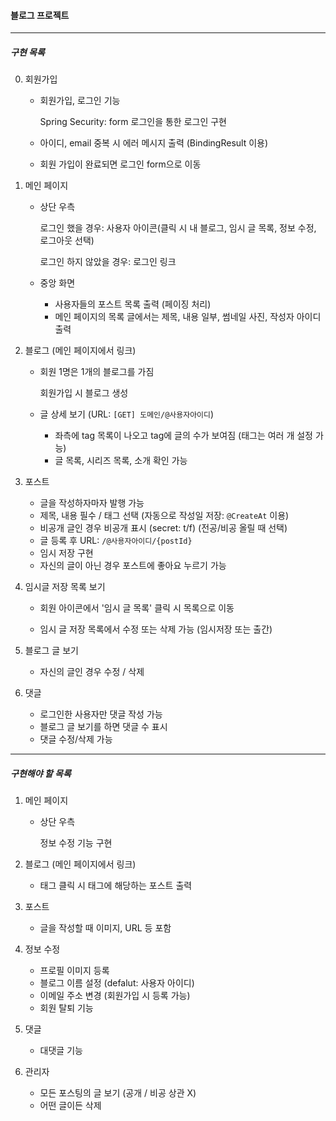 #### 블로그 프로젝트

<hr>



##### 구현 목록

0. 회원가입

   - 회원가입, 로그인 기능

     Spring Security: form 로그인을 통한 로그인 구현

   - 아이디, email 중복 시 에러 메시지 출력 (BindingResult 이용)

   - 회원 가입이 완료되면 로그인 form으로 이동



1. 메인 페이지

   - 상단 우측

     로그인 했을 경우: 사용자 아이콘(클릭 시 내 블로그, 임시 글 목록, 정보 수정, 로그아웃 선택)

     로그인 하지 않았을 경우: 로그인 링크
   - 중앙 화면
     - 사용자들의 포스트 목록 출력 (페이징 처리)
     - 메인 페이지의 목록 글에서는 제목, 내용 일부, 썸네일 사진, 작성자 아이디 출력



2. 블로그 (메인 페이지에서 링크)

   - 회원 1명은 1개의 블로그를 가짐

     회원가입 시 블로그 생성

   - 글 상세 보기 (URL: `[GET] 도메인/@사용자아이디`)

     - 좌측에 tag 목록이 나오고 tag에 글의 수가 보여짐 (태그는 여러 개 설정 가능)
     - 글 목록, 시리즈 목록, 소개 확인 가능



3. 포스트
   - 글을 작성하자마자 발행 가능
   - 제목, 내용 필수 / 태그 선택 (자동으로 작성일 저장: `@CreateAt` 이용)
   - 비공개 글인 경우 비공개 표시 (secret: t/f) (전공/비공 올릴 때 선택)
   - 글 등록 후 URL: `/@사용자아이디/{postId}`
   - 임시 저장 구현
   - 자신의 글이 아닌 경우 포스트에 좋아요 누르기 가능



4. 임시글 저장 목록 보기

   - 회원 아이콘에서 '임시 글 목록' 클릭 시 목록으로 이동

   - 임시 글 저장 목록에서 수정 또는 삭제 가능 (임시저장 또는 출간)



5. 블로그 글 보기
    - 자신의 글인 경우 수정 / 삭제



6. 댓글
    - 로그인한 사용자만 댓글 작성 가능
    - 블로그 글 보기를 하면 댓글 수 표시
    - 댓글 수정/삭제 가능



<hr>

##### 구현해야 할 목록

1. 메인 페이지

   - 상단 우측

     정보 수정 기능 구현



2. 블로그 (메인 페이지에서 링크)
   - 태그 클릭 시 태그에 해당하는 포스트 출력



3. 포스트
   - 글을 작성할 때 이미지, URL 등 포함



4. 정보 수정
   - 프로필 이미지 등록
   - 블로그 이름 설정 (defalut: 사용자 아이디)
   - 이메일 주소 변경 (회원가입 시 등록 가능)
   - 회원 탈퇴 기능



6. 댓글
   - 대댓글 기능



7. 관리자
   - 모든 포스팅의 글 보기 (공개 / 비공 상관 X)
   - 어떤 글이든 삭제
